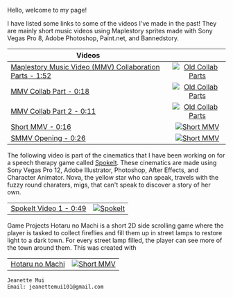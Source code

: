 Hello, welcome to my page! 

I have listed some links to some of the videos I've made in the past! They are mainly short music videos using Maplestory sprites made with Sony Vegas Pro 8, Adobe Photoshop, Paint.net, and Bannedstory. 

| Videos        |               | 
| ------------- |:-------------:| 
| [Maplestory Music Video (MMV) Collaboration Parts - 1:52](https://www.youtube.com/watch?v=utauiyaJT7Q-Y) | [![Old Collab Parts](https://i.ytimg.com/vi/utauiyaJT7Q/hqdefault.jpg?sqp=-oaymwEjCPYBEIoBSFryq4qpAxUIARUAAAAAGAElAADIQj0AgKJDeAE=&rs=AOn4CLDzTN1IQ-WTkSK5Xc2ZVA5hC0MmJA)](https://www.youtube.com/watch?v=utauiyaJT7Q-Y "Old Collab Parts") | 
| [MMV Collab Part - 0:18](https://www.youtube.com/watch?v=9jK3xwRU1V4) | [![Old Collab Parts](https://i.ytimg.com/vi/9jK3xwRU1V4/hqdefault.jpg?sqp=-oaymwEjCPYBEIoBSFryq4qpAxUIARUAAAAAGAElAADIQj0AgKJDeAE=&rs=AOn4CLC2zfg26utJurwCyh2giQb6XM164A)](https://www.youtube.com/watch?v=9jK3xwRU1V4-Y "Old Collab Parts") |  
| [MMV Collab Part 2 - 0:11](https://www.youtube.com/watch?v=JyS-6ys0bns) | [![Old Collab Parts](https://i.ytimg.com/vi/JyS-6ys0bns/hqdefault.jpg?sqp=-oaymwEjCPYBEIoBSFryq4qpAxUIARUAAAAAGAElAADIQj0AgKJDeAE=&rs=AOn4CLAIEIMld9gtYYIk-7NJO1AAwluzgw)](https://www.youtube.com/watch?v=JyS-6ys0bns-Y "Old Collab Parts") |  
| [Short MMV - 0:16](https://www.youtube.com/watch?v=wAsDZw2wvDo) | [![Short MMV](https://i.ytimg.com/vi/wAsDZw2wvDo/hqdefault.jpg?sqp=-oaymwEjCPYBEIoBSFryq4qpAxUIARUAAAAAGAElAADIQj0AgKJDeAE=&rs=AOn4CLDa3FKaAjg4GY7fbEtBdypnziTkRg)](https://www.youtube.com/watch?v=wAsDZw2wvDo-Y "Short MMV") |  
| [SMMV Opening - 0:26](https://www.youtube.com/watch?v=LyN6e92jqSQ) | [![Short MMV](https://i.ytimg.com/vi/LyN6e92jqSQ/hqdefault.jpg?sqp=-oaymwEjCPYBEIoBSFryq4qpAxUIARUAAAAAGAElAADIQj0AgKJDeAE=&rs=AOn4CLAGjZ_DzymK-2ZYFNPU7ZkrCY4y9Q)](https://www.youtube.com/watch?v=LyN6e92jqSQ-Y "Short MMV") |  


The following video is part of the cinematics that I have been working on for a speech therapy game called [SpokeIt](https://spokeitthegame.com/). These cinematics are made using Sony Vegas Pro 12, Adobe Illustrator, Photoshop, After Effects, and Character Animator.
Nova, the yellow star who can speak, travels with the fuzzy round charaters, migs, that can't speak to discover a story of her own. 


|               |               | 
| ------------- |:-------------:| 
| [SpokeIt Video 1 - 0:49](https://www.youtube.com/watch?v=qf6Pb_HOvGA&feature=youtu.be) | [![SpokeIt](https://i.ytimg.com/vi/qf6Pb_HOvGA/hqdefault.jpg?sqp=-oaymwEjCPYBEIoBSFryq4qpAxUIARUAAAAAGAElAADIQj0AgKJDeAE=&rs=AOn4CLBcli82RQpz8H8U0G18WZ6ZK1rS7Q)](https://www.youtube.com/watch?v=qf6Pb_HOvGA&feature=youtu.be-Y "SpokeIt") |  

Game Projects
Hotaru no Machi is a short 2D side scrolling game where the player is tasked to collect fireflies and fill them up in street lamps to restore light to a dark town. For every street lamp filled, the player can see more of the town around them. This was created with 

|               |               | 
| ------------- |:-------------:| 
| [Hotaru no Machi](https://cowsgooom.itch.io/hotaru-no-machi) | [![Short MMV](https://lh3.googleusercontent.com/SZLdMCc7A6qeZ8gqqoih2BsaNmj-Db6S9O7qzSqsf6mEx9PQg2fwmT3vM50oJffks9zbu0qmATHUSVKEujcbNeqtgOBjmP6hARNLjws2KoiJKtXkhWQqY-bL-Pen6RrSsPM3CzrATJ404ABA9IjxCUY4KiAcbI3SVhKJeaPfDZ_eUdlwvM2klCxiDlkIhXEKtsSrcgObSCBU-fhEosiXfmPdc9wvSE4QauD-hN1zZ--vZoAgeOEO5peex1xKtuSWD_DNYHddt4_HZPod9V-_aV8sVHHO0Lcp2nuTtTJsvsFvANtYSDbBWF_GHr4gvNTVvbiamDs_YjJE7ezFDha6hiylHFseyV_W0n-erkUTgn-gPYssnowXhMCzgUpvuwtsN1IGyXg0xG2NG9xPhKeOLlrGUYIgasHpUtzGjWqJemUb34gOt4n1iy6lKjUjLxLrCo_CDid8EBUTrKwgmJmyf1oH4gIFhm1pa_PQjyqF608VHBS8M1lz_vSuPGSOYAqT0FtpRPjaVp2B0kqvk3l4IAfi1iFMNguRdcj33qP9e_zSxou7QIjDz0BjMLfBIcsaswirDipp9mVO6lJ6FgcLCPswtP_Mdma4a2Rx4tSCFvYMuNTLbexvuPGDUYIk9crFuWAdJyTchfZrxgOEv-A6BEWfbsQqAIU=w1170-h559-no)](https://www.youtube.com/watch?v=LyN6e92jqSQ-Y "Short MMV") |  


```markdown
Jeanette Mui
Email: jeanettemui101@gmail.com
```
